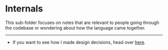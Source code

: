 # Internals

This sub-folder focuses on notes that are relevant to people going through the codebase or wondering about how the language came together.

---

- If you want to see how I made design decisions, head over [here](./design-decisions.md).
